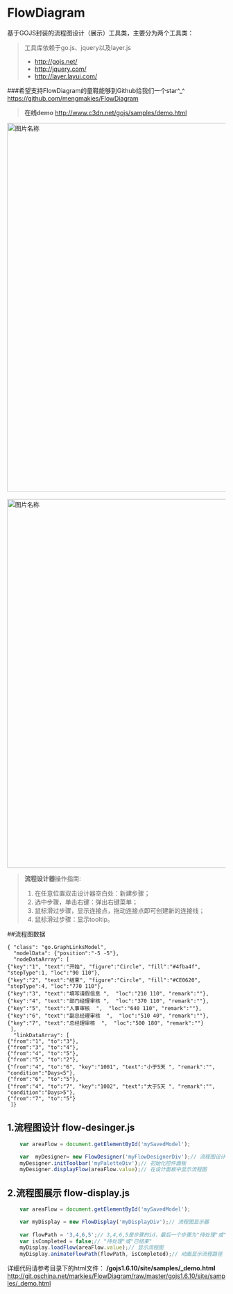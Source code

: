 # FlowDiagram
基于GOJS封装的流程图设计（展示）工具类，主要分为两个工具类：
>工具库依赖于go.js、jquery以及layer.js
>- http://gojs.net/
>- http://jquery.com/
>- http://layer.layui.com/

###希望支持FlowDiagram的童鞋能够到Github给我们一个star^_^
https://github.com/mengmakies/FlowDiagram
>**在线demo** http://www.c3dn.net/gojs/samples/demo.html

<img src="http://git.oschina.net/markies/FlowDiagram/raw/master/gojs1.6.10/screenshot/flow-designer.png" width = "850px" height = "auto" alt="图片名称" align=center />  &nbsp;
<img src="http://git.oschina.net/markies/FlowDiagram/raw/master/gojs1.6.10/screenshot/flow-display.png" width = "850px" height = "auto" alt="图片名称" align=center />

>**流程设计器**操作指南:
>1. 在任意位置双击设计器空白处：新建步骤；
>2. 选中步骤，单击右键：弹出右键菜单；
>3. 鼠标滑过步骤，显示连接点，拖动连接点即可创建新的连接线；
>4. 鼠标滑过步骤：显示tooltip。

##流程图数据
```
{ "class": "go.GraphLinksModel",
  "modelData": {"position":"-5 -5"},
  "nodeDataArray": [
{"key":"1", "text":"开始", "figure":"Circle", "fill":"#4fba4f", "stepType":1, "loc":"90 110"},
{"key":"2", "text":"结束", "figure":"Circle", "fill":"#CE0620", "stepType":4, "loc":"770 110"},
{"key":"3", "text":"填写请假信息 ",  "loc":"210 110", "remark":""},
{"key":"4", "text":"部门经理审核 ",  "loc":"370 110", "remark":""},
{"key":"5", "text":"人事审核  ",  "loc":"640 110", "remark":""},
{"key":"6", "text":"副总经理审核  ",  "loc":"510 40", "remark":""},
{"key":"7", "text":"总经理审核  ",  "loc":"500 180", "remark":""}
 ],
  "linkDataArray": [
{"from":"1", "to":"3"},
{"from":"3", "to":"4"},
{"from":"4", "to":"5"},
{"from":"5", "to":"2"},
{"from":"4", "to":"6", "key":"1001", "text":"小于5天 ", "remark":"", "condition":"Days<5"},
{"from":"6", "to":"5"},
{"from":"4", "to":"7", "key":"1002", "text":"大于5天 ", "remark":"", "condition":"Days>5"},
{"from":"7", "to":"5"}
 ]}
```

## 1.流程图设计  flow-desinger.js
```javascript
    var areaFlow = document.getElementById('mySavedModel');

    var  myDesigner= new FlowDesigner('myFlowDesignerDiv');// 流程图设计器
    myDesigner.initToolbar('myPaletteDiv');// 初始化控件面板
    myDesigner.displayFlow(areaFlow.value);// 在设计面板中显示流程图
```

## 2.流程图展示 flow-display.js
```javascript
    var areaFlow = document.getElementById('mySavedModel');

    var myDisplay = new FlowDisplay('myDisplayDiv');// 流程图显示器
    
    var flowPath = '3,4,6,5';// 3,4,6,5是步骤的id，最后一个步骤为"待处理"或"已完成"的步骤
    var isCompleted = false;// "待处理"或"已结束"
    myDisplay.loadFlow(areaFlow.value);// 显示流程图
    myDisplay.animateFlowPath(flowPath, isCompleted);// 动画显示流程路径
```
>
详细代码请参考目录下的html文件：
**/gojs1.6.10/site/samples/_demo.html**
http://git.oschina.net/markies/FlowDiagram/raw/master/gojs1.6.10/site/samples/_demo.html
